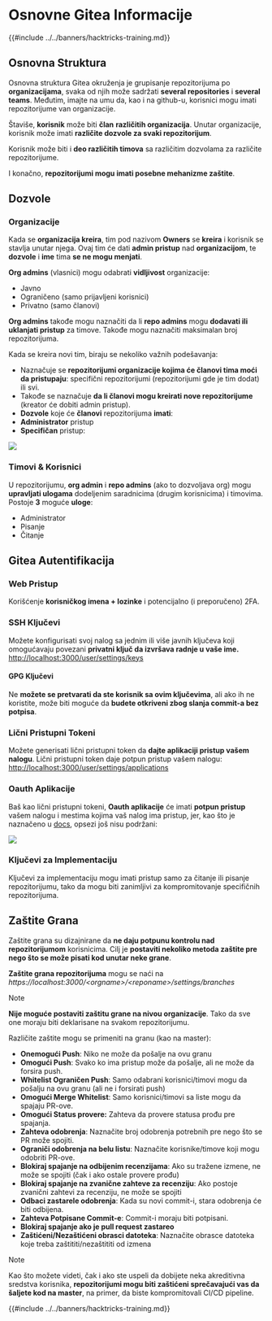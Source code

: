 # Osnovne Gitea Informacije

{{#include ../../banners/hacktricks-training.md}}

## Osnovna Struktura

Osnovna struktura Gitea okruženja je grupisanje repozitorijuma po **organizacijama**, svaka od njih može sadržati **several repositories** i **several teams**. Međutim, imajte na umu da, kao i na github-u, korisnici mogu imati repozitorijume van organizacije.

Štaviše, **korisnik** može biti **član** **različitih organizacija**. Unutar organizacije, korisnik može imati **različite dozvole za svaki repozitorijum**.

Korisnik može biti i **deo različitih timova** sa različitim dozvolama za različite repozitorijume.

I konačno, **repozitorijumi mogu imati posebne mehanizme zaštite**.

## Dozvole

### Organizacije

Kada se **organizacija kreira**, tim pod nazivom **Owners** se **kreira** i korisnik se stavlja unutar njega. Ovaj tim će dati **admin pristup** nad **organizacijom**, te **dozvole** i **ime** tima **se ne mogu menjati**.

**Org admins** (vlasnici) mogu odabrati **vidljivost** organizacije:

- Javno
- Ograničeno (samo prijavljeni korisnici)
- Privatno (samo članovi)

**Org admins** takođe mogu naznačiti da li **repo admins** mogu **dodavati ili uklanjati pristup** za timove. Takođe mogu naznačiti maksimalan broj repozitorijuma.

Kada se kreira novi tim, biraju se nekoliko važnih podešavanja:

- Naznačuje se **repozitorijumi organizacije kojima će članovi tima moći da pristupaju**: specifični repozitorijumi (repozitorijumi gde je tim dodat) ili svi.
- Takođe se naznačuje **da li članovi mogu kreirati nove repozitorijume** (kreator će dobiti admin pristup).
- **Dozvole** koje će **članovi** repozitorijuma **imati**:
- **Administrator** pristup
- **Specifičan** pristup:

![](<../../images/image (118).png>)

### Timovi & Korisnici

U repozitorijumu, **org admin** i **repo admins** (ako to dozvoljava org) mogu **upravljati ulogama** dodeljenim saradnicima (drugim korisnicima) i timovima. Postoje **3** moguće **uloge**:

- Administrator
- Pisanje
- Čitanje

## Gitea Autentifikacija

### Web Pristup

Korišćenje **korisničkog imena + lozinke** i potencijalno (i preporučeno) 2FA.

### **SSH Ključevi**

Možete konfigurisati svoj nalog sa jednim ili više javnih ključeva koji omogućavaju povezani **privatni ključ da izvršava radnje u vaše ime.** [http://localhost:3000/user/settings/keys](http://localhost:3000/user/settings/keys)

#### **GPG Ključevi**

Ne **možete se pretvarati da ste korisnik sa ovim ključevima**, ali ako ih ne koristite, može biti moguće da **budete otkriveni zbog slanja commit-a bez potpisa**.

### **Lični Pristupni Tokeni**

Možete generisati lični pristupni token da **dajte aplikaciji pristup vašem nalogu**. Lični pristupni token daje potpun pristup vašem nalogu: [http://localhost:3000/user/settings/applications](http://localhost:3000/user/settings/applications)

### Oauth Aplikacije

Baš kao lični pristupni tokeni, **Oauth aplikacije** će imati **potpun pristup** vašem nalogu i mestima kojima vaš nalog ima pristup, jer, kao što je naznačeno u [docs](https://docs.gitea.io/en-us/oauth2-provider/#scopes), opsezi još nisu podržani:

![](<../../images/image (194).png>)

### Ključevi za Implementaciju

Ključevi za implementaciju mogu imati pristup samo za čitanje ili pisanje repozitorijumu, tako da mogu biti zanimljivi za kompromitovanje specifičnih repozitorijuma.

## Zaštite Grana

Zaštite grana su dizajnirane da **ne daju potpunu kontrolu nad repozitorijumom** korisnicima. Cilj je **postaviti nekoliko metoda zaštite pre nego što se može pisati kod unutar neke grane**.

**Zaštite grana repozitorijuma** mogu se naći na _https://localhost:3000/\<orgname>/\<reponame>/settings/branches_

> [!NOTE]
> **Nije moguće postaviti zaštitu grane na nivou organizacije**. Tako da sve one moraju biti deklarisane na svakom repozitorijumu.

Različite zaštite mogu se primeniti na granu (kao na master):

- **Onemogući Push**: Niko ne može da pošalje na ovu granu
- **Omogući Push**: Svako ko ima pristup može da pošalje, ali ne može da forsira push.
- **Whitelist Ograničen Push**: Samo odabrani korisnici/timovi mogu da pošalju na ovu granu (ali ne i forsirati push)
- **Omogući Merge Whitelist**: Samo korisnici/timovi sa liste mogu da spajaju PR-ove.
- **Omogući Status provere:** Zahteva da provere statusa prođu pre spajanja.
- **Zahteva odobrenja**: Naznačite broj odobrenja potrebnih pre nego što se PR može spojiti.
- **Ograniči odobrenja na belu listu**: Naznačite korisnike/timove koji mogu odobriti PR-ove.
- **Blokiraj spajanje na odbijenim recenzijama**: Ako su tražene izmene, ne može se spojiti (čak i ako ostale provere prođu)
- **Blokiraj spajanje na zvanične zahteve za recenziju**: Ako postoje zvanični zahtevi za recenziju, ne može se spojiti
- **Odbaci zastarele odobrenja**: Kada su novi commit-i, stara odobrenja će biti odbijena.
- **Zahteva Potpisane Commit-e**: Commit-i moraju biti potpisani.
- **Blokiraj spajanje ako je pull request zastareo**
- **Zaštićeni/Nezaštićeni obrasci datoteka**: Naznačite obrasce datoteka koje treba zaštititi/nezaštititi od izmena

> [!NOTE]
> Kao što možete videti, čak i ako ste uspeli da dobijete neka akreditivna sredstva korisnika, **repozitorijumi mogu biti zaštićeni sprečavajući vas da šaljete kod na master**, na primer, da biste kompromitovali CI/CD pipeline.

{{#include ../../banners/hacktricks-training.md}}
